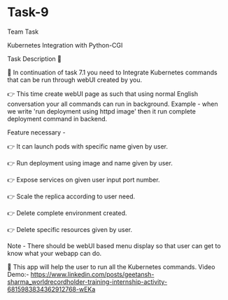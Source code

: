 # Task-9
Team Task

Kubernetes Integration with Python-CGI

Task Description 📄

📌 In continuation of task 7.1 you need to Integrate Kubernetes commands that can be run through webUI created by you. 

👉 This time create webUI page as such that using normal English conversation your all commands can run in background. 
Example - when we write 'run deployment using httpd image' then it run complete deployment command in backend. 

Feature necessary -

👉 It can launch pods with specific name given by user. 

👉 Run deployment using image and name given by user. 

👉 Expose services on given user input port number. 

👉 Scale the replica according to user need. 

👉 Delete complete environment created. 

👉 Delete specific resources given by user. 


Note - There should be webUI based menu display so that user can get to know what your webapp can do. 

📌 This app will help the user to run all the Kubernetes commands.
Video Demo:- https://www.linkedin.com/posts/geetansh-sharma_worldrecordholder-training-internship-activity-6815983834362912768-wEKa
